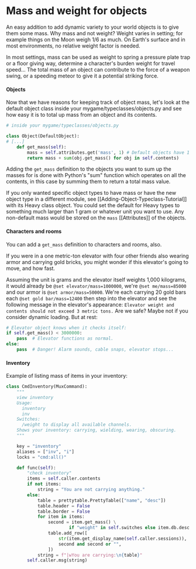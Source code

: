 # Mass and weight for objects


An easy addition to add dynamic variety to your world objects is to give them some mass.  Why mass
and not weight? Weight varies in setting; for example things on the Moon weigh 1/6 as much.  On
Earth's surface and in most environments, no relative weight factor is needed.

In most settings, mass can be used as weight to spring a pressure plate trap or a floor giving way,
determine a character's burden weight for travel speed...   The total mass of an object can
contribute to the force of a weapon swing, or a speeding meteor to give it a potential striking
force.

#### Objects

Now that we have reasons for keeping track of object mass, let's look at the default object class
inside your mygame/typeclasses/objects.py and see how easy it is to total up mass from an object and
its contents.

```python
# inside your mygame/typeclasses/objects.py

class Object(DefaultObject):
# [...]
    def get_mass(self):
        mass = self.attributes.get('mass', 1) # Default objects have 1 unit mass.
        return mass + sum(obj.get_mass() for obj in self.contents)
```

Adding the `get_mass` definition to the objects you want to sum up the masses for is done with
Python's "sum" function which operates on all the contents, in this case by summing them to
return a total mass value.

If you only wanted specific object types to have mass or have the new object type in a different
module, see [[Adding-Object-Typeclass-Tutorial]] with its Heavy class object. You could set the
default for Heavy types to something much larger than 1 gram or whatever unit you want to use.  Any
non-default mass would be stored on the `mass` [[Attributes]] of the objects.


#### Characters and rooms

You can add a `get_mass` definition to characters and rooms, also.

If you were in a one metric-ton elevator with four other friends also wearing armor and carrying
gold bricks, you might wonder if this elevator's going to move, and how fast.

Assuming the unit is grams and the elevator itself weights 1,000 kilograms, it would already be
`@set elevator/mass=1000000`, we're `@set me/mass=85000` and our armor is `@set armor/mass=50000`.
We're each carrying 20 gold bars each `@set gold bar/mass=12400` then step into the elevator and see
the following message in the elevator's appearance: `Elevator weight and contents should not exceed
3 metric tons.` Are we safe?  Maybe not if you consider dynamic loading. But at rest:

```python
# Elevator object knows when it checks itself:
if self.get_mass() < 3000000:
    pass  # Elevator functions as normal.
else:
    pass  # Danger! Alarm sounds, cable snaps, elevator stops...
```

#### Inventory
Example of listing mass of items in your inventory:

```python
class CmdInventory(MuxCommand):
    """
    view inventory
    Usage:
      inventory
      inv
    Switches:
      /weight to display all available channels.
    Shows your inventory: carrying, wielding, wearing, obscuring.
    """

    key = "inventory"
    aliases = ["inv", "i"]
    locks = "cmd:all()"

    def func(self):
        "check inventory"
        items = self.caller.contents
        if not items:
            string = "You are not carrying anything."
        else:
            table = prettytable.PrettyTable(["name", "desc"])
            table.header = False
            table.border = False
            for item in items:
                second = item.get_mass() \
                        if "weight" in self.switches else item.db.desc
                table.add_row([
                    str(item.get_display_name(self.caller.sessions)),
                    second and second or "",
                ])
            string = f"|wYou are carrying:\n{table}"
        self.caller.msg(string)

```